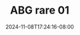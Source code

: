 --- 
title: "ABG rare 01"
description: "video bokeh ABG rare 01     terbaru"
date: 2024-11-08T17:24:16-08:00
file_code: "5tow0eg77n1r"
draft: false
cover: "3mpb4ze4z36lw9mg.jpg"
tags: ["ABG", "rare", "bokep-indo", "bokep-viral", "bokep-ig"]
length: 87
fld_id: "1398455"
foldername: "ABG rare"
categories: ["ABG rare"]
views: 84
---
